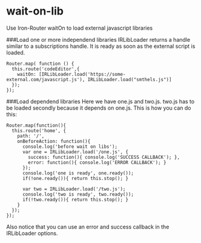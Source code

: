 wait-on-lib
===========

Use Iron-Router waitOn to load external javascript libraries

###Load one or more independend libraries
IRLibLoader returns a handle similar to a subscriptions handle. It is ready as soon as the external script is loaded.

    Router.map( function () {
      this.route('codeEditor',{
        waitOn: [IRLibLoader.load('https://some-external.com/javascript.js'), IRLibLoader.load("smthels.js")]
      });
    });

###Load dependend libraries
Here we have one.js and two.js. two.js has to be loaded secondly because it depends on one.js. This is how you can do this:

    Router.map(function(){
      this.route('home', {
        path: '/',
        onBeforeAction: function(){
          console.log('before wait on libs');
          var one = IRLibLoader.load('/one.js', {
            success: function(){ console.log('SUCCESS CALLBACK'); },
            error: function(){ console.log('ERROR CALLBACK'); }
          });
          console.log('one is ready', one.ready());
          if(!one.ready()){ return this.stop(); }

          var two = IRLibLoader.load('/two.js');
          console.log('two is ready', two.ready());
          if(!two.ready()){ return this.stop(); }
        }
      });
    });

Also notice that you can use an error and success callback in the IRLibLoader options.
